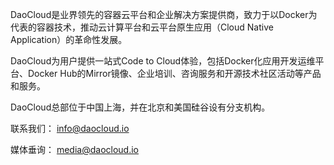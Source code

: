 DaoCloud是业界领先的容器云平台和企业解决方案提供商，致力于以Docker为代表的容器技术，推动云计算平台和云平台原生应用（Cloud Native Application）的革命性发展。 

DaoCloud为用户提供一站式Code to Cloud体验，包括Docker化应用开发运维平台、Docker Hub的Mirror镜像、企业培训、咨询服务和开源技术社区活动等产品和服务。 

DaoCloud总部位于中国上海，并在北京和美国硅谷设有分支机构。

联系我们： [info@daocloud.io](mailto:info@daocloud.io)

媒体垂询： [media@daocloud.io](mailto:media@daocloud.io)